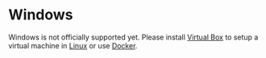 # Windows

Windows is not officially supported yet. Please install [Virtual Box](https://www.virtualbox.org/) to setup a virtual machine in [Linux](prerequisites.md) or use [Docker](docker.md).
